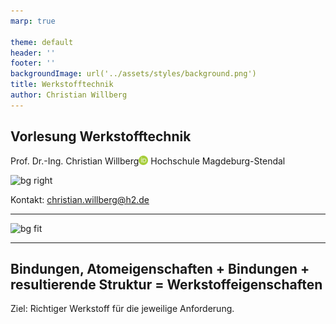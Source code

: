 ```yaml
---
marp: true

theme: default
header: ''
footer: ''
backgroundImage: url('../assets/styles/background.png')
title: Werkstofftechnik
author: Christian Willberg
---
```


<script type="module">
  import mermaid from 'https://cdn.jsdelivr.net/npm/mermaid@10/dist/mermaid.esm.min.mjs';
  mermaid.initialize({ startOnLoad: true });
</script>

<style>
.container{
  display: flex;
  }
.col{
  flex: 1;
  }
</style>

<style scoped>
.column-container {
    display: flex;
    flex-direction: row;
}

.column {
    flex: 1;
    padding: 0 20px; /* Placement of columns */
}

.centered-image {
    display: block;
    margin: 0 auto;
}
</style>

<style>
footer {
    font-size: 14px; /* Change footer font size */
    color: #888; /* Change footer color */
    text-align: right; /* Change footer alignment */
}
</style>


## Vorlesung Werkstofftechnik 
Prof. Dr.-Ing.  Christian Willberg<a href="https://orcid.org/0000-0003-2433-9183"><img src="../assets/styles/ORCIDiD_iconvector.png" alt="ORCID Symbol" style="height:15px;width:auto;vertical-align: top;background-color:transparent;"></a>
Hochschule Magdeburg-Stendal

![bg right](https://upload.wikimedia.org/wikipedia/commons/e/e4/Kaltbandcoils.jpg)

Kontakt: christian.willberg@h2.de

---

<!--paginate: true-->


![bg fit](https://wiki.arnold-horsch.de/images/6/6e/Strukturebene_Metall-2.jpg)

---

## Bindungen, Atomeigenschaften + Bindungen + resultierende Struktur = Werkstoffeigenschaften

Ziel: Richtiger Werkstoff für die jeweilige Anforderung.